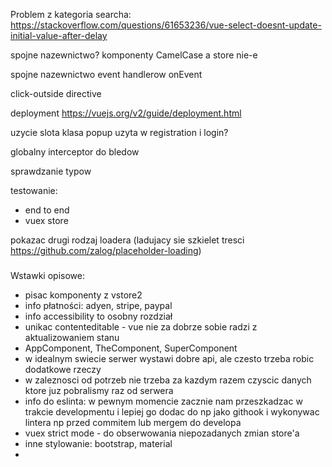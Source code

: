 Problem z kategoria searcha:
https://stackoverflow.com/questions/61653236/vue-select-doesnt-update-initial-value-after-delay

spojne nazewnictwo? komponenty CamelCase a store nie-e

spojne nazewnictwo event handlerow onEvent

click-outside directive

deployment https://vuejs.org/v2/guide/deployment.html

uzycie slota klasa popup uzyta w registration i login?

globalny interceptor do bledow

sprawdzanie typow

testowanie:
- end to end
- vuex store

pokazac drugi rodzaj loadera (ladujacy sie szkielet tresci https://github.com/zalog/placeholder-loading)

###

Wstawki opisowe:
- pisac komponenty z vstore2
- info płatności: adyen, stripe, paypal
- info accessibility to osobny rozdział
- unikac contenteditable - vue nie za dobrze sobie radzi z aktualizowaniem stanu
- AppComponent, TheComponent, SuperComponent
- w idealnym swiecie serwer wystawi dobre api, ale czesto trzeba robic dodatkowe rzeczy
- w zaleznosci od potrzeb nie trzeba za kazdym razem czyscic danych ktore juz pobralismy raz od serwera
- info do eslinta: w pewnym momencie zacznie nam przeszkadzac w trakcie developmentu i lepiej go dodac do np jako githook i wykonywac lintera np przed commitem lub mergem do developa
- vuex strict mode - do obserwowania niepozadanych zmian store'a
- inne stylowanie: bootstrap, material
- 